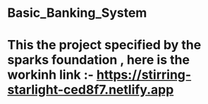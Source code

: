 # Basic_Banking_System

# This the project specified by the sparks foundation , here is the workinh link :- https://stirring-starlight-ced8f7.netlify.app
